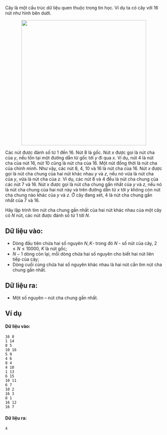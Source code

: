 Cây là một cấu trúc dữ liệu quen thuộc trong tin học. Ví dụ ta có cây với $16$ nút như hình bên dưới.

<center><img src="/images/problems/693/ANCES.png" width="400px" /></center>

Các nút được đánh số từ $1$ đến $16$. Nút $8$ là gốc. Nút $x$ được gọi là nút cha của $y$, nếu tồn tại một đường dẫn từ gốc tới $y$ đi qua $x$. Ví dụ, nút $4$ là nút cha của nút $16$, nút $10$ cũng là nút cha của $16$. Một nút đồng thời là nút cha của chính mình. Như vậy, các nút $8$, $4$, $10$ và $16$ là nút cha của $16$. Nút $x$ được gọi là nút cha chung của hai nút khác nhau $y$ và $z$, nếu nó vừa là nút cha của $y$, vừa là nút cha của $z$. Ví dụ, các nút $8$ và $4$ đều là nút cha chung của các nút $7$ và $16$. Nút $x$ được gọi là nút cha chung gần nhất của $y$ và $z$, nếu nó là nút cha chung của hai nút này và trên đường dẫn từ $x$ tới $y$ không còn nút cha chung nào khác của $y$ và $z$. Ở cây đang xét, $4$ là nút cha chung gần nhất của $7$ và $16$.

Hãy lập trình tìm nút cha chung gần nhất của hai nút khác nhau của một cây có $N$ nút, các nút được đánh số từ $1$ tới $N$.

## Dữ liệu vào:
- Dòng đầu tiên chứa hai số nguyên $N, K$- trong đó $N$ - số nút của cây, $2 ≤ N ≤ 10000$, $K$ là nút gốc;
- $N-1$ dòng còn lại, mỗi dòng chứa hai số nguyên cho biết hai nút liên tiếp của cây;
- Dòng cuối cùng chứa hai số nguyên khác nhau là hai nút cần tìm nút cha chung gần nhất.

## Dữ liệu ra:
- Một số nguyên – nút cha chung gần nhất.

## Ví dụ
#### Dữ liệu vào:
```
16 8
1 14
8 5
10 16
5 9
4 6
8 4
4 10
1 13
6 15
10 11
6 7
10 2
16 3
8 1
16 12
16 7
```

#### Dữ liệu ra:
```
4
```